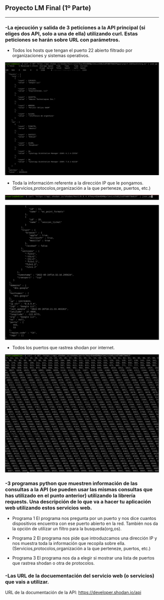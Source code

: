 ## Proyecto LM Final (1º Parte)

---

### -La ejecución y salida de 3 peticiones a la API principal (si eliges dos API, solo a una de ella) utilizando curl. Estas peticiones se harán sobre URL con parámetros.

* Todos los hosts que tengan el puerto 22 abierto filtrado por organizaciones y sistemas operativos.

![image](https://github.com/Pacodiz02/ProyectoFinal_LM-Parte1/blob/main/doc/img/consulta1.png)



* Toda la informacióm referente a la dirección IP que le pongamos.(Servicios,protocolos,organización a la que perteneze, puertos, etc.)

![image](https://github.com/Pacodiz02/ProyectoFinal_LM-Parte1/blob/main/doc/img/consulta2.1.png)

![image](https://github.com/Pacodiz02/ProyectoFinal_LM-Parte1/blob/main/doc/img/consulta2.png)


* Todos los puertos que rastrea shodan por internet.

![image](https://github.com/Pacodiz02/ProyectoFinal_LM-Parte1/blob/main/doc/img/consulta3.png)


### -3 programas python que muestren información de las consultas a la API (se pueden usar las mismas consultas que has utilizado en el punto anterior) utilizando la librería requests. Una descripción de lo que va a hacer tu aplicación web utilizando estos servicios web.

- Programa 1
El programa nos pregunta por un puerto y nos dice cuantos dispositivos encuentra con ese puerto abierto en la red. También nos da la opción de utilizar un filtro para la busqueda(org,os).


- Programa 2
El programa nos pide que introduzcamos una dirección IP y nos muestra toda la información que recopila sobre ella.(Servicios,protocolos,organización a la que perteneze, puertos, etc.)

- Programa 3
El programa nos da a elegir si mostrar una lista de puertos que rastrea shodan o otra de protocolos.



### -Las URL de la docuementación del servicio web (o servicios) que vais a utilizar.

URL de la documentación de la API: https://developer.shodan.io/api
